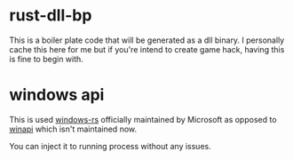 # rust-dll-bp
This is a boiler plate code that will be generated as a dll binary.
I personally cache this here for me but if you're intend to create game hack, having this is fine to begin with.

# windows api
This is used [windows-rs](https://github.com/microsoft/windows-rs) officially maintained by Microsoft as opposed to [winapi](https://github.com/retep998/winapi-rs) which isn't maintained now.

You can inject it to running process without any issues.